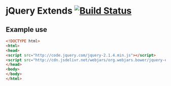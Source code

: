 # jQuery Extends [![Build Status](https://travis-ci.org/stonexx/jquery-extends.svg?branch=master)](https://travis-ci.org/stonexx/jquery-extends)

## Example use

```html
<!DOCTYPE html>
<html>
<head>
<script src="http://code.jquery.com/jquery-2.1.4.min.js"></script>
<script src="http://cdn.jsdelivr.net/webjars/org.webjars.bower/jquery-extends/0.1.2/dist/jquery-extends.min.js"></script>
</head>
<body>
</body>
</html>
```
